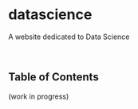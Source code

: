 # datascience
A website dedicated to Data Science

&nbsp;


## Table of Contents

(work in progress)
